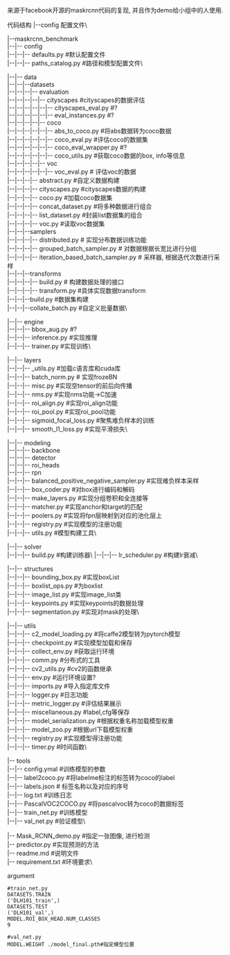 来源于facebook开源的maskrcnn代码的复现, 并且作为demo给小组中的人使用.

代码结构
|--config 配置文件\

|--maskrcnn_benchmark\
|--|-- config\
|--|--|-- defaults.py #默认配置文件\
|--|--|-- paths_catalog.py #路径和模型配置文件\

|--|-- data\
|--|--|--datasets\
|--|--|--|-- evaluation\
|--|--|--|--|-- cityscapes #cityscapes的数据评估\
|--|--|--|--|--|-- cityscapes_eval.py #?\
|--|--|--|--|--|-- eval_instances.py #?\
|--|--|--|--|-- coco\
|--|--|--|--|--|-- abs_to_coco.py #将abs数据转为coco数据\
|--|--|--|--|--|-- coco_eval.py #评估coco的数据集\
|--|--|--|--|--|-- coco_eval_wrapper.py #?\
|--|--|--|--|--|-- coco_utils.py #获取coco数据的box, info等信息\
|--|--|--|--|-- voc\
|--|--|--|--|--|-- voc_eval.py # 评估voc的数据\
|--|--|--|-- abstract.py #自定义数据构建\
|--|--|--|-- cityscapes.py #cityscapes数据的构建\
|--|--|--|-- coco.py #加载coco数据集\
|--|--|--|-- concat_dataset.py #将多种数据进行组合\
|--|--|--|-- list_dataset.py #封装list数据集的组合\
|--|--|--|-- voc.py #读取voc数据集\
|--|--|--samplers\
|--|--|--|-- distributed.py # 实现分布数据训练功能\
|--|--|--|-- grouped_batch_sampler.py # 对数据根据长宽比进行分组\
|--|--|--|-- iteration_based_batch_sampler.py # 采样器, 根据迭代次数进行采样\
|--|--|--transforms\
|--|--|--|-- build.py # 构建数据处理的接口\
|--|--|--|-- transform.py #具体实现数据transform\
|--|--|--build.py #数据集构建\
|--|--|--collate_batch.py #自定义批量数据\

|--|-- engine\
|--|--|-- bbox_aug.py #?\
|--|--|-- inference.py #实现推理\
|--|--|-- trainer.py #实现训练\

|--|-- layers\
|--|--|-- _utils.py #加载c语言库和cuda库\
|--|--|-- batch_norm.py # 实现frozeBN\
|--|--|-- misc.py #实现空tensor的前后向传播\
|--|--|-- nms.py #实现nms功能->C加速\
|--|--|-- roi_align.py #实现roi_align功能\
|--|--|-- roi_pool.py #实现roi_pool功能\
|--|--|-- sigmoid_focal_loss.py #聚焦难负样本的训练\
|--|--|-- smooth_l1_loss.py #实现平滑损失\


|--|-- modeling\
|--|--|-- backbone \
|--|--|-- detector \
|--|--|-- roi_heads \
|--|--|-- rpn \
|--|--|-- balanced_positive_negative_sampler.py #实现难负样本采样\
|--|--|-- box_coder.py #对box进行编码和解码\
|--|--|-- make_layers.py #实现分组卷积和全连接等\
|--|--|-- matcher.py #实现anchor和target的匹配\
|--|--|-- poolers.py #实现将fpn层映射到对应的池化层上\
|--|--|-- registry.py #实现模型的注册功能\
|--|--|-- utils.py #模型构建工具\


|--|-- solver\
|--|--|-- build.py #构建训练器\ 
|--|--|-- lr_scheduler.py #构建lr衰减\


|--|-- structures\
|--|--|-- bounding_box.py #实现boxList\
|--|--|-- boxlist_ops.py #为boxlist\
|--|--|-- image_list.py #实现image_list类\
|--|--|-- keypoints.py #实现keypoints的数据处理\
|--|--|-- segmentation.py #实现对mask的处理\


|--|-- utils\
|--|--|-- c2_model_loading.py #将caffe2模型转为pytorch模型\
|--|--|-- checkpoint.py #实现模型加载和保存\
|--|--|-- collect_env.py #获取运行环境\
|--|--|-- comm.py #分布式的工具\
|--|--|-- cv2_utils.py #cv2的函数继承\
|--|--|-- env.py #运行环境设置?\
|--|--|-- imports.py #导入指定库文件\
|--|--|-- logger.py #日志功能\
|--|--|-- metric_logger.py #评估结果展示\
|--|--|-- miscellaneous.py #label,cfg等保存\
|--|--|-- model_serialization.py #根据权重名称加载模型权重\
|--|--|-- model_zoo.py #根据url下载模型权重\
|--|--|-- registry.py #实现模型得注册功能\
|--|--|-- timer.py #时间函数\

|-- tools\
|--|-- config.ymal #训练模型的参数\
|--|-- label2coco.py #将labelme标注的标签转为coco的label\
|--|-- labels.json # 标签名称以及对应的序号\
|--|-- log.txt #训练日志\
|--|-- PascalVOC2COCO.py #将pascalvoc转为coco的数据标签\
|--|-- train_net.py #训练模型\
|--|-- val_net.py #验证模型\

|-- Mask_RCNN_demo.py #指定一张图像, 进行检测\
|-- predictor.py #实现预测的方法\
|-- readme.md #说明文件\
|-- requirement.txt #环境要求\

argument
```args
#train_net.py
DATASETS.TRAIN
('DLH101_train',)
DATASETS.TEST
('DLH101_val',)
MODEL.ROI_BOX_HEAD.NUM_CLASSES
9

#val_net.py
MODEL.WEIGHT ./model_final.pth#指定模型位置
```